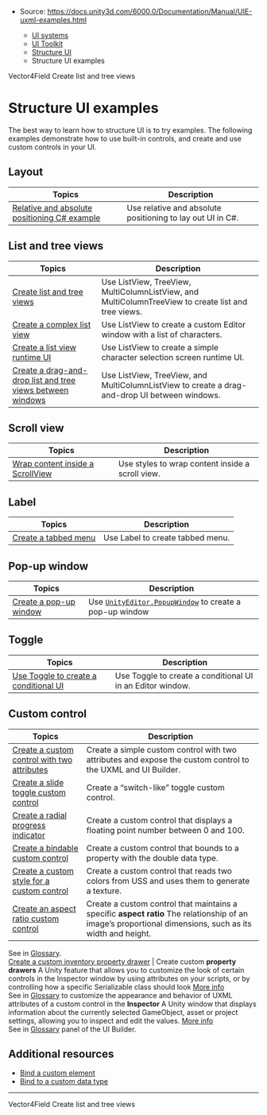 * Source: https://docs.unity3d.com/6000.0/Documentation/Manual/UIE-uxml-examples.html

  * [UI systems](https://docs.unity3d.com/6000.0/Documentation/Manual/UIToolkits.html)
  * [UI Toolkit](https://docs.unity3d.com/6000.0/Documentation/Manual/UIElements.html)
  * [Structure UI](https://docs.unity3d.com/6000.0/Documentation/Manual/UIE-structure-ui.html)
  * Structure UI examples


[](https://docs.unity3d.com/6000.0/Documentation/Manual/UIE-uxml-element-Vector4Field.html)
Vector4Field
[](https://docs.unity3d.com/6000.0/Documentation/Manual/UIE-ListView-TreeView.html)
Create list and tree views
# Structure UI examples
The best way to learn how to structure UI is to try examples. The following examples demonstrate how to use built-in controls, and create and use custom controls in your UI.
## Layout
**Topics** | **Description**  
---|---  
[Relative and absolute positioning C# example](https://docs.unity3d.com/6000.0/Documentation/Manual/UIE-relative-absolute-positioning-example.html) | Use relative and absolute positioning to lay out UI in C#.  
## List and tree views
**Topics** | **Description**  
---|---  
[Create list and tree views](https://docs.unity3d.com/6000.0/Documentation/Manual/UIE-ListView-TreeView.html) | Use ListView, TreeView, MultiColumnListView, and MultiColumnTreeView to create list and tree views.  
[Create a complex list view](https://docs.unity3d.com/6000.0/Documentation/Manual/UIE-create-list-view-complex.html) | Use ListView to create a custom Editor window with a list of characters.  
[Create a list view runtime UI](https://docs.unity3d.com/6000.0/Documentation/Manual/UIE-HowTo-CreateRuntimeUI.html) | Use ListView to create a simple character selection screen runtime UI.  
[Create a drag-and-drop list and tree views between windows](https://docs.unity3d.com/6000.0/Documentation/Manual/UIE-create-drag-and-drop-list-treeview-between-windows.html) | Use ListView, TreeView, and MultiColumnListView to create a drag-and-drop UI between windows.  
## Scroll view
**Topics** | **Description**  
---|---  
[Wrap content inside a ScrollView](https://docs.unity3d.com/6000.0/Documentation/Manual/UIE-wrap-content-inside-scrollview.html) | Use styles to wrap content inside a scroll view.  
## Label
**Topics** | **Description**  
---|---  
[Create a tabbed menu](https://docs.unity3d.com/6000.0/Documentation/Manual/UIE-create-tabbed-menu-for-runtime.html) | Use Label to create tabbed menu.  
## Pop-up window
**Topics** | **Description**  
---|---  
[Create a pop-up window](https://docs.unity3d.com/6000.0/Documentation/Manual/UIE-create-a-popup-window.html) | Use [`UnityEditor.PopupWindow`](https://docs.unity3d.com/6000.0/Documentation/ScriptReference/PopupWindow.html) to create a pop-up window  
## Toggle
**Topics** | **Description**  
---|---  
[Use Toggle to create a conditional UI](https://docs.unity3d.com/6000.0/Documentation/Manual/UIE-create-a-conditional-ui.html) | Use Toggle to create a conditional UI in an Editor window.  
## Custom control
**Topics** | **Description**  
---|---  
[Create a custom control with two attributes](https://docs.unity3d.com/6000.0/Documentation/Manual/UIB-structuring-ui-custom-elements.html) | Create a simple custom control with two attributes and expose the custom control to the UXML and UI Builder.  
[Create a slide toggle custom control](https://docs.unity3d.com/6000.0/Documentation/Manual/UIE-slide-toggle.html) | Create a “switch-like” toggle custom control.  
[Create a radial progress indicator](https://docs.unity3d.com/6000.0/Documentation/Manual/UIE-radial-progress.html) | Create a custom control that displays a floating point number between 0 and 100.  
[Create a bindable custom control](https://docs.unity3d.com/6000.0/Documentation/Manual/UIE-create-bindable-custom-control.html) | Create a custom control that bounds to a property with the double data type.  
[Create a custom style for a custom control](https://docs.unity3d.com/6000.0/Documentation/Manual/UIE-create-custom-style-custom-control.html) | Create a custom control that reads two colors from USS and uses them to generate a texture.  
[Create an aspect ratio custom control](https://docs.unity3d.com/6000.0/Documentation/Manual/UIE-create-aspect-ratios-custom-control.html) | Create a custom control that maintains a specific **aspect ratio** The relationship of an image’s proportional dimensions, such as its width and height.  
See in [Glossary](https://docs.unity3d.com/6000.0/Documentation/Manual/Glossary.html#AspectRatio).  
[Create a custom inventory property drawer](https://docs.unity3d.com/6000.0/Documentation/Manual/ui-systems/example-create-custom-inventory-property-drawer.html) | Create custom **property drawers** A Unity feature that allows you to customize the look of certain controls in the Inspector window by using attributes on your scripts, or by controlling how a specific Serializable class should look [More info](https://docs.unity3d.com/6000.0/Documentation/Manual/editor-PropertyDrawers.html)  
See in [Glossary](https://docs.unity3d.com/6000.0/Documentation/Manual/Glossary.html#PropertyDrawer) to customize the appearance and behavior of UXML attributes of a custom control in the **Inspector** A Unity window that displays information about the currently selected GameObject, asset or project settings, allowing you to inspect and edit the values. [More info](https://docs.unity3d.com/6000.0/Documentation/Manual/UsingTheInspector.html)  
See in [Glossary](https://docs.unity3d.com/6000.0/Documentation/Manual/Glossary.html#Inspector) panel of the UI Builder.  
## Additional resources
  * [Bind a custom element](https://docs.unity3d.com/6000.0/Documentation/Manual/UIE-bind-custom-control.html)
  * [Bind to a custom data type](https://docs.unity3d.com/6000.0/Documentation/Manual/UIE-bind-to-custom-data-type.html)


* * *
[](https://docs.unity3d.com/6000.0/Documentation/Manual/UIE-uxml-element-Vector4Field.html)
Vector4Field
[](https://docs.unity3d.com/6000.0/Documentation/Manual/UIE-ListView-TreeView.html)
Create list and tree views
